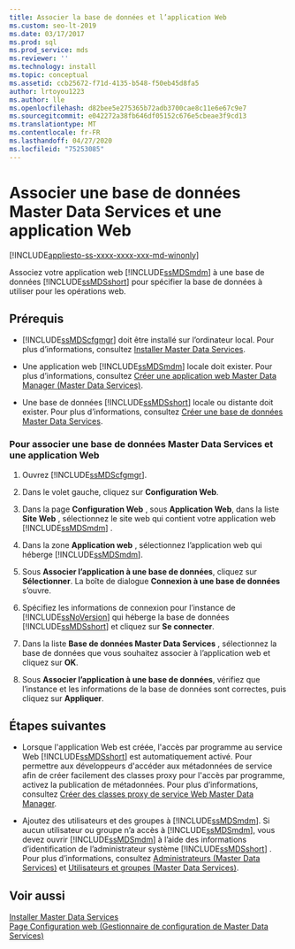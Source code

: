```yaml
---
title: Associer la base de données et l’application Web
ms.custom: seo-lt-2019
ms.date: 03/17/2017
ms.prod: sql
ms.prod_service: mds
ms.reviewer: ''
ms.technology: install
ms.topic: conceptual
ms.assetid: ccb25672-f71d-4135-b548-f50eb45d8fa5
author: lrtoyou1223
ms.author: lle
ms.openlocfilehash: d82bee5e275365b72adb3700cae8c11e6e67c9e7
ms.sourcegitcommit: e042272a38fb646df05152c676e5cbeae3f9cd13
ms.translationtype: MT
ms.contentlocale: fr-FR
ms.lasthandoff: 04/27/2020
ms.locfileid: "75253085"
---
```

# <a name="associate-a-master-data-services-database-and-web-application"></a>Associer une base de données Master Data Services et une application Web

[!INCLUDE[appliesto-ss-xxxx-xxxx-xxx-md-winonly](../../includes/appliesto-ss-xxxx-xxxx-xxx-md-winonly.md)]

  Associez votre application web [!INCLUDE[ssMDSmdm](../../includes/ssmdsmdm-md.md)] à une base de données [!INCLUDE[ssMDSshort](../../includes/ssmdsshort-md.md)] pour spécifier la base de données à utiliser pour les opérations web.  
  
## <a name="prerequisites"></a>Prérequis  
  
-   [!INCLUDE[ssMDScfgmgr](../../includes/ssmdscfgmgr-md.md)] doit être installé sur l’ordinateur local. Pour plus d’informations, consultez [Installer Master Data Services](../../master-data-services/install-windows/install-master-data-services.md).  
  
-   Une application web [!INCLUDE[ssMDSmdm](../../includes/ssmdsmdm-md.md)] locale doit exister. Pour plus d’informations, consultez [Créer une application web Master Data Manager &#40;Master Data Services&#41;](../../master-data-services/install-windows/create-a-master-data-manager-web-application-master-data-services.md).  
  
-   Une base de données [!INCLUDE[ssMDSshort](../../includes/ssmdsshort-md.md)] locale ou distante doit exister. Pour plus d’informations, consultez [Créer une base de données Master Data Services](../../master-data-services/install-windows/create-a-master-data-services-database.md).  
  
### <a name="to-associate-a-master-data-services-database-and-web-application"></a>Pour associer une base de données Master Data Services et une application Web  
  
1.  Ouvrez [!INCLUDE[ssMDScfgmgr](../../includes/ssmdscfgmgr-md.md)].  
  
2.  Dans le volet gauche, cliquez sur **Configuration Web**.  
  
3.  Dans la page **Configuration Web** , sous **Application Web**, dans la liste **Site Web** , sélectionnez le site web qui contient votre application web [!INCLUDE[ssMDSmdm](../../includes/ssmdsmdm-md.md)] .  
  
4.  Dans la zone **Application web** , sélectionnez l’application web qui héberge [!INCLUDE[ssMDSmdm](../../includes/ssmdsmdm-md.md)].  
  
5.  Sous **Associer l’application à une base de données**, cliquez sur **Sélectionner**. La boîte de dialogue **Connexion à une base de données** s’ouvre.  
  
6.  Spécifiez les informations de connexion pour l’instance de [!INCLUDE[ssNoVersion](../../includes/ssnoversion-md.md)] qui héberge la base de données [!INCLUDE[ssMDSshort](../../includes/ssmdsshort-md.md)] et cliquez sur **Se connecter**.  
  
7.  Dans la liste **Base de données Master Data Services** , sélectionnez la base de données que vous souhaitez associer à l’application web et cliquez sur **OK**.  
  
8.  Sous **Associer l’application à une base de données**, vérifiez que l’instance et les informations de la base de données sont correctes, puis cliquez sur **Appliquer**.  
  
## <a name="next-steps"></a>Étapes suivantes  
  
-   Lorsque l'application Web est créée, l'accès par programme au service Web [!INCLUDE[ssMDSshort](../../includes/ssmdsshort-md.md)] est automatiquement activé. Pour permettre aux développeurs d'accéder aux métadonnées de service afin de créer facilement des classes proxy pour l'accès par programme, activez la publication de métadonnées. Pour plus d’informations, consultez [Créer des classes proxy de service Web Master Data Manager](../../master-data-services/develop/create-master-data-manager-web-service-proxy-classes.md).  
  
-   Ajoutez des utilisateurs et des groupes à [!INCLUDE[ssMDSmdm](../../includes/ssmdsmdm-md.md)]. Si aucun utilisateur ou groupe n’a accès à [!INCLUDE[ssMDSmdm](../../includes/ssmdsmdm-md.md)], vous devez ouvrir [!INCLUDE[ssMDSmdm](../../includes/ssmdsmdm-md.md)] à l’aide des informations d’identification de l’administrateur système [!INCLUDE[ssMDSshort](../../includes/ssmdsshort-md.md)] . Pour plus d’informations, consultez [Administrateurs &#40;Master Data Services&#41;](../../master-data-services/administrators-master-data-services.md) et [Utilisateurs et groupes &#40;Master Data Services&#41;](../../master-data-services/users-and-groups-master-data-services.md).  
  
## <a name="see-also"></a>Voir aussi  
 [Installer Master Data Services](../../master-data-services/install-windows/install-master-data-services.md)   
 [Page Configuration web &#40;Gestionnaire de configuration de Master Data Services&#41;](../../master-data-services/web-configuration-page-master-data-services-configuration-manager.md)  
  
  
